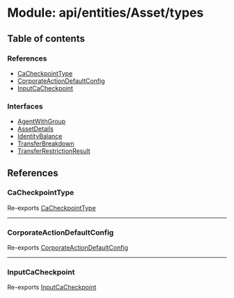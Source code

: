 # Module: api/entities/Asset/types

## Table of contents

### References

- [CaCheckpointType](../wiki/api.entities.Asset.types#cacheckpointtype)
- [CorporateActionDefaultConfig](../wiki/api.entities.Asset.types#corporateactiondefaultconfig)
- [InputCaCheckpoint](../wiki/api.entities.Asset.types#inputcacheckpoint)

### Interfaces

- [AgentWithGroup](../wiki/api.entities.Asset.types.AgentWithGroup)
- [AssetDetails](../wiki/api.entities.Asset.types.AssetDetails)
- [IdentityBalance](../wiki/api.entities.Asset.types.IdentityBalance)
- [TransferBreakdown](../wiki/api.entities.Asset.types.TransferBreakdown)
- [TransferRestrictionResult](../wiki/api.entities.Asset.types.TransferRestrictionResult)

## References

### CaCheckpointType

Re-exports [CaCheckpointType](../wiki/api.entities.Asset.Checkpoints.types.CaCheckpointType)

___

### CorporateActionDefaultConfig

Re-exports [CorporateActionDefaultConfig](../wiki/api.entities.Asset.CorporateActions.types.CorporateActionDefaultConfig)

___

### InputCaCheckpoint

Re-exports [InputCaCheckpoint](../wiki/api.entities.Asset.Checkpoints.types#inputcacheckpoint)
